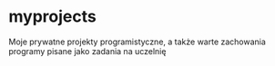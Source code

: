 # myprojects

Moje prywatne projekty programistyczne, a także warte zachowania programy pisane jako zadania na uczelnię
